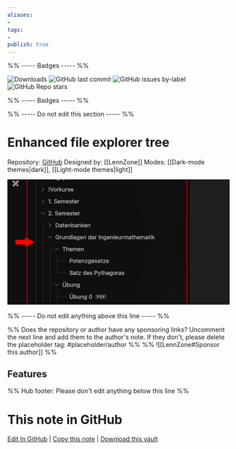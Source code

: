 ```yaml
---
aliases:
- 
tags: 
- 
publish: true
---
```


%% ----- Badges ----- %%

![Downloads](https://img.shields.io/badge/downloads-1032-573E7A?style=for-the-badge&logo=)
![GitHub last commit](https://img.shields.io/github/last-commit/LennZone/enhanced-file-explorer-tree?color=573E7A&label=last%20update&logo=github&style=for-the-badge)
![GitHub issues by-label](https://img.shields.io/github/issues/LennZone/enhanced-file-explorer-tree/help%20wanted?color=573E7A&logo=github&style=for-the-badge) 
![GitHub Repo stars](https://img.shields.io/github/stars/LennZone/enhanced-file-explorer-tree?color=573E7A&logo=github&style=for-the-badge)

%% ----- Badges ----- %%

%% ----- Do not edit this section ----- %%

# Enhanced file explorer tree

Repository: [GitHub](https://github.com/LennZone/enhanced-file-explorer-tree)
Designed by: [[LennZone]]
Modes: [[Dark-mode themes|dark]], [[Light-mode themes|light]]



![screenshot](https://github.com/LennZone/enhanced-file-explorer-tree/raw/HEAD/thumbnail.png)

%% ----- Do not edit anything above this line ----- %% 

%% Does the repository or author have any sponsoring links? Uncomment the next line and add them to the author's note. If they don't, please delete the placeholder tag: #placeholder/author %%
%% ![[LennZone#Sponsor this author]] %%


## Features



%% Hub footer: Please don't edit anything below this line %%

# This note in GitHub

<span class="git-footer">[Edit In GitHub](https://github.dev/obsidian-community/obsidian-hub/blob/main/02%20-%20Community%20Expansions/02.05%20All%20Community%20Expansions/Themes/Enhanced%20file%20explorer%20tree.md "git-hub-edit-note") | [Copy this note](https://raw.githubusercontent.com/obsidian-community/obsidian-hub/main/02%20-%20Community%20Expansions/02.05%20All%20Community%20Expansions/Themes/Enhanced%20file%20explorer%20tree.md "git-hub-copy-note") | [Download this vault](https://github.com/obsidian-community/obsidian-hub/archive/refs/heads/main.zip "git-hub-download-vault") </span>
